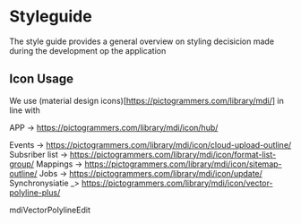 # Styleguide
The style guide provides a general overview on styling decisicion made during the development op the application 


## Icon Usage
We use (material design icons)[https://pictogrammers.com/library/mdi/] in line with 


APP -> https://pictogrammers.com/library/mdi/icon/hub/


Events -> https://pictogrammers.com/library/mdi/icon/cloud-upload-outline/
Subsriber list -> https://pictogrammers.com/library/mdi/icon/format-list-group/ 
Mappings -> https://pictogrammers.com/library/mdi/icon/sitemap-outline/
Jobs -> https://pictogrammers.com/library/mdi/icon/update/
Synchronysiatie _> https://pictogrammers.com/library/mdi/icon/vector-polyline-plus/

mdiVectorPolylineEdit